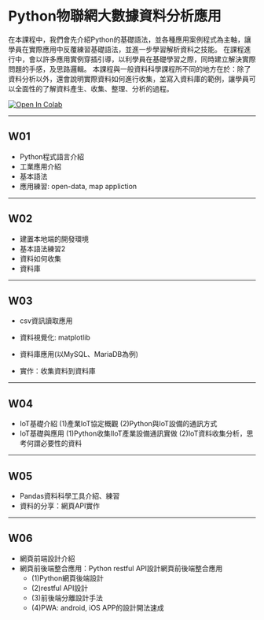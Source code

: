 # Python物聯網大數據資料分析應用

在本課程中，我們會先介紹Python的基礎語法，並各種應用案例程式為主軸，讓學員在實際應用中反覆練習基礎語法，並進一步學習解析資料之技能。
在課程進行中，會以許多應用實例穿插引導，以利學員在基礎學習之際，同時建立解決實際問題的手感，及思路邏輯。
本課程與一般資料科學課程所不同的地方在於：除了資料分析以外，還會說明實際資料如何進行收集，並寫入資料庫的範例，讓學員可以全面性的了解資料產生、收集、整理、分析的過程。

[![Open In Colab](https://colab.research.google.com/assets/colab-badge.svg)](https://colab.research.google.com/github/maloyang/KH20221202_IoT_Data_Science/)


----

## W01

- Python程式語言介紹
- 工業應用介紹
- 基本語法
- 應用練習: open-data, map appliction

----

## W02

- 建置本地端的開發環境
- 基本語法練習2
- 資料如何收集
- 資料庫

----
## W03

- csv資訊讀取應用
- 資料視覺化: matplotlib

- 資料庫應用(以MySQL、MariaDB為例)
- 實作：收集資料到資料庫

----
## W04

- IoT基礎介紹 (1)產業IoT協定概觀 (2)Python與IoT設備的通訊方式
- IoT基礎與應用 (1)Python收集IIoT產業設備通訊實做 (2)IoT資料收集分析，思考何謂必要性的資料

----
## W05

- Pandas資料科學工具介紹、練習
- 資料的分享：網頁API實作

----
## W06

- 網頁前端設計介紹
- 網頁前後端整合應用：Python restful API設計網頁前後端整合應用 
    - (1)Python網頁後端設計 
    - (2)restful API設計 
    - (3)前後端分離設計手法 
    - (4)PWA: android, iOS APP的設計開法速成
